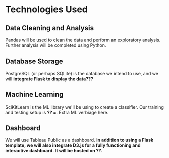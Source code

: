 # Technologies Used
## Data Cleaning and Analysis
Pandas will be used to clean the data and perform an exploratory analysis. Further analysis will be completed using Python.

## Database Storage
PostgreSQL (or perhaps SQLite) is the database we intend to use, and we will **integrate Flask to display the data???**

## Machine Learning
SciKitLearn is the ML library we'll be using to create a classifier. Our training and testing setup is **__??__ =**. Extra ML verbiage here.

## Dashboard
We will use Tableau Public as a dashboard.
**In addition to using a Flask template, we will also integrate D3.js for a fully functioning and interactive dashboard. It will be hosted on __??__.**

